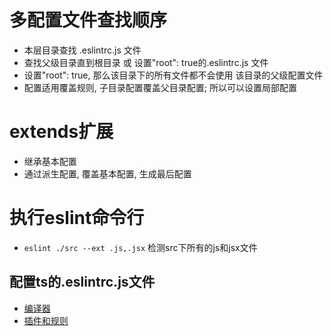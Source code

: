 
# 多配置文件查找顺序
* 本层目录查找 .eslintrc.js 文件
* 查找父级目录直到根目录 或 设置"root": true的.eslintrc.js 文件
* 设置"root": true, 那么该目录下的所有文件都不会使用 该目录的父级配置文件
* 配置适用覆盖规则, 子目录配置覆盖父目录配置; 所以可以设置局部配置

# extends扩展
* 继承基本配置
* 通过派生配置, 覆盖基本配置, 生成最后配置

# 执行eslint命令行
* ` eslint ./src --ext .js,.jsx ` 检测src下所有的js和jsx文件

## 配置ts的.eslintrc.js文件
* [编译器](https://www.npmjs.com/package/@typescript-eslint/parser)
* [插件和规则](https://github.com/typescript-eslint/typescript-eslint/blob/master/docs/getting-started/linting/README.md)
